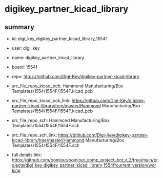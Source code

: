 # digikey_partner_kicad_library
 
## summary 
* id: digi_key_digikey_partner_kicad_library_1554f
* user: digi_key
* name: digikey_partner_kicad_library
* board: 1554f
* repo: https://github.com/Digi-Key/digikey-partner-kicad-library
* src_file_repo_kicad_pcb: Hammond Manufacturing/Box Templates/1554/1554F/1554F.kicad_pcb
* src_file_repo_kicad_pcb_link: https://github.com/Digi-Key/digikey-partner-kicad-library/tree/master/Hammond Manufacturing/Box Templates/1554/1554F/1554F.kicad_pcb


* src_file_repo_sch: Hammond Manufacturing/Box Templates/1554/1554F/1554F.sch
* src_file_repo_sch_link: https://github.com/Digi-Key/digikey-partner-kicad-library/tree/master/Hammond Manufacturing/Box Templates/1554/1554F/1554F.sch
* full details link: https://github.com/oomlout/oomlout_oomp_project_bot_v_2/tree/main/projects/digi_key_digikey_partner_kicad_library_1554f/current_version/working  







